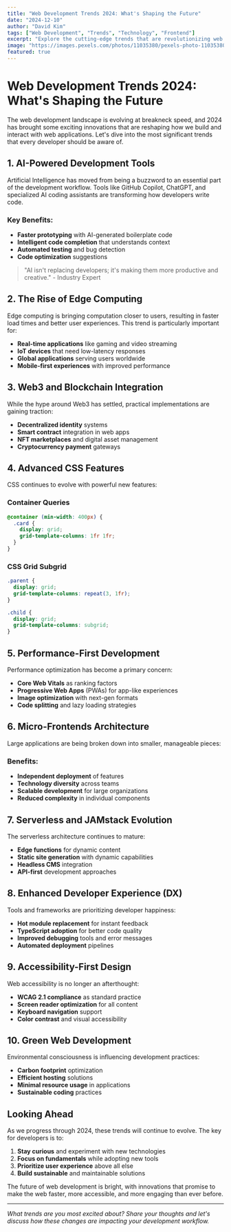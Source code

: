 ```yaml
---
title: "Web Development Trends 2024: What's Shaping the Future"
date: "2024-12-10"
author: "David Kim"
tags: ["Web Development", "Trends", "Technology", "Frontend"]
excerpt: "Explore the cutting-edge trends that are revolutionizing web development in 2024, from AI integration to new frameworks and performance optimizations."
image: "https://images.pexels.com/photos/11035380/pexels-photo-11035380.jpeg?auto=compress&cs=tinysrgb&w=1200&h=600&fit=crop"
featured: true
---
```


# Web Development Trends 2024: What's Shaping the Future

The web development landscape is evolving at breakneck speed, and 2024 has brought some exciting innovations that are reshaping how we build and interact with web applications. Let's dive into the most significant trends that every developer should be aware of.

## 1. AI-Powered Development Tools

Artificial Intelligence has moved from being a buzzword to an essential part of the development workflow. Tools like GitHub Copilot, ChatGPT, and specialized AI coding assistants are transforming how developers write code.

### Key Benefits:
- **Faster prototyping** with AI-generated boilerplate code
- **Intelligent code completion** that understands context
- **Automated testing** and bug detection
- **Code optimization** suggestions

> "AI isn't replacing developers; it's making them more productive and creative." - Industry Expert

## 2. The Rise of Edge Computing

Edge computing is bringing computation closer to users, resulting in faster load times and better user experiences. This trend is particularly important for:

- **Real-time applications** like gaming and video streaming
- **IoT devices** that need low-latency responses
- **Global applications** serving users worldwide
- **Mobile-first experiences** with improved performance

## 3. Web3 and Blockchain Integration

While the hype around Web3 has settled, practical implementations are gaining traction:

- **Decentralized identity** systems
- **Smart contract** integration in web apps
- **NFT marketplaces** and digital asset management
- **Cryptocurrency payment** gateways

## 4. Advanced CSS Features

CSS continues to evolve with powerful new features:

### Container Queries
```css
@container (min-width: 400px) {
  .card {
    display: grid;
    grid-template-columns: 1fr 1fr;
  }
}
```

### CSS Grid Subgrid
```css
.parent {
  display: grid;
  grid-template-columns: repeat(3, 1fr);
}

.child {
  display: grid;
  grid-template-columns: subgrid;
}
```

## 5. Performance-First Development

Performance optimization has become a primary concern:

- **Core Web Vitals** as ranking factors
- **Progressive Web Apps** (PWAs) for app-like experiences
- **Image optimization** with next-gen formats
- **Code splitting** and lazy loading strategies

## 6. Micro-Frontends Architecture

Large applications are being broken down into smaller, manageable pieces:

### Benefits:
- **Independent deployment** of features
- **Technology diversity** across teams
- **Scalable development** for large organizations
- **Reduced complexity** in individual components

## 7. Serverless and JAMstack Evolution

The serverless architecture continues to mature:

- **Edge functions** for dynamic content
- **Static site generation** with dynamic capabilities
- **Headless CMS** integration
- **API-first** development approaches

## 8. Enhanced Developer Experience (DX)

Tools and frameworks are prioritizing developer happiness:

- **Hot module replacement** for instant feedback
- **TypeScript adoption** for better code quality
- **Improved debugging** tools and error messages
- **Automated deployment** pipelines

## 9. Accessibility-First Design

Web accessibility is no longer an afterthought:

- **WCAG 2.1 compliance** as standard practice
- **Screen reader optimization** for all content
- **Keyboard navigation** support
- **Color contrast** and visual accessibility

## 10. Green Web Development

Environmental consciousness is influencing development practices:

- **Carbon footprint** optimization
- **Efficient hosting** solutions
- **Minimal resource usage** in applications
- **Sustainable coding** practices

## Looking Ahead

As we progress through 2024, these trends will continue to evolve. The key for developers is to:

1. **Stay curious** and experiment with new technologies
2. **Focus on fundamentals** while adopting new tools
3. **Prioritize user experience** above all else
4. **Build sustainable** and maintainable solutions

The future of web development is bright, with innovations that promise to make the web faster, more accessible, and more engaging than ever before.

---

*What trends are you most excited about? Share your thoughts and let's discuss how these changes are impacting your development workflow.*